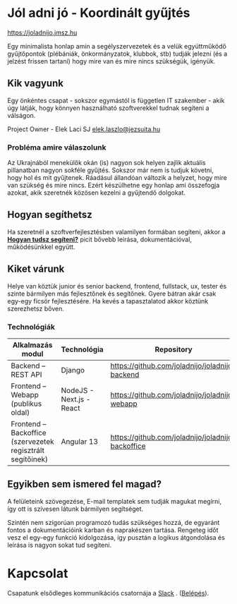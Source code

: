 # Jól adni jó - Koordinált gyűjtés

https://joladnijo.jmsz.hu

Egy minimalista honlap amin a segélyszervezetek és a velük együttműködő gyűjtőpontok (plébániák, önkormányzatok,
klubbok, stb) tudják jelezni (és a jelzést frissen tartani) hogy mire van és mire nincs szükségük, igényük.

## Kik vagyunk

Egy önkéntes csapat - sokszor egymástól is független IT szakember - akik úgy látják, hogy könnyen használható
szoftverekkel tudnak segíteni a válságon.

Project Owner - Elek Laci SJ <elek.laszlo@jezsuita.hu>

### Probléma amire válaszolunk

Az Ukrajnából menekülők okán (is) nagyon sok helyen zajlik aktuális pillanatban nagyon sokféle gyűjtés. Sokszor már nem
is tudjuk követni, hogy hol és mit gyűjtenek. Ráadásul állandóan változik a helyzet, hogy mire van szükség és mire
nincs. Ezért készülhetne egy honlap ami összefogja azokat, akik szeretnék közösen kezelni a gyűjtendő dolgokat.

## Hogyan segíthetsz

Ha szeretnél a szoftverfejlesztésben valamilyen formában segíteni, akkor
a **[Hogyan tudsz segíteni?](hogyan-tudsz-segíteni.md)**
picit bővebb leírása, dokumentációval, működésünkkel együtt.

## Kiket várunk

Helye van köztük junior és senior backend, frontend, fullstack, ux, tester és szinte bármilyen más fejlesztőnek és
segítőnek. Gyere bátran akár csak egy-egy fícsör fejlesztésére. Ha kevés a tapasztalatod akkor köztünk szerezhetsz
bőven.

### Technológiák

| Alkalmazás modul                                           | Technológia              | Repository                                        |                                                                          |
|------------------------------------------------------------|--------------------------|---------------------------------------------------|--------------------------------------------------------------------------|
| Backend – REST API                                         | Django                   | https://github.com/joladnijo/joladnijo-backend    | [Feladatok](https://github.com/joladnijo/joladnijo-backend/issues)       |
| Frontend – Webapp (publikus oldal)                         | NodeJS - Next.js - React | https://github.com/joladnijo/joladnijo-webapp     | [Feladatok](https://github.com/joladnijo/joladnijo-webapp/issues)        |
| Frontend – Backoffice (szervezetek regisztrált segítőinek) | Angular 13               | https://github.com/joladnijo/joladnijo-backoffice | [Feladatok](https://github.com/joladnijo/joladnijo-backoffice/issues)    |

## Egyikben sem ismered fel magad?

A felületeink szövegezése, E-mail templatek sem tudják magukat megírni, így ott is szívesen látunk bármilyen segítséget.

Szintén nem szigorúan programozó tudás szükséges hozzá, de egyaránt fontos a dokumentációink karban és naprakészen
tartása. Rengeteg időt vesz el egy-egy funkció kidolgozása, így pusztán a logikus átgondolása és leírása is nagyon sokat
tud segíteni.

# Kapcsolat

Csapatunk elsődleges kommunikációs csatornája a [Slack](https://joladnijo.slack.com/)
. ([Belépés](https://join.slack.com/t/joladnijo/shared_invite/zt-16a2jovyq-Y7JaDP5poPN2Tamy~6HBOQ)).
